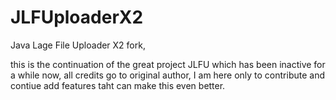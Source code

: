 # JLFUploaderX2
Java Lage File Uploader X2 fork,

this is the continuation of the great project JLFU which has been inactive for a while now,
all credits go to original author, I am here only to contribute and contiue add features taht can make this even better.
